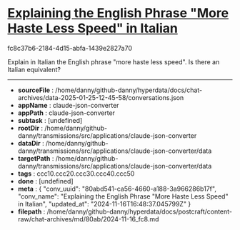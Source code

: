 # [Explaining the English Phrase "More Haste Less Speed" in Italian](https://claude.ai/chat/80abd541-ca56-4660-a188-3a966286b17f)

fc8c37b6-2184-4d15-abfa-1439e2827a70

Explain in Italian the English phrase "more haste less speed". Is there an Italian equivalent?

---

* **sourceFile** : /home/danny/github-danny/hyperdata/docs/chat-archives/data-2025-01-25-12-45-58/conversations.json
* **appName** : claude-json-converter
* **appPath** : claude-json-converter
* **subtask** : [undefined]
* **rootDir** : /home/danny/github-danny/transmissions/src/applications/claude-json-converter
* **dataDir** : /home/danny/github-danny/transmissions/src/applications/claude-json-converter/data
* **targetPath** : /home/danny/github-danny/transmissions/src/applications/claude-json-converter/data
* **tags** : ccc10.ccc20.ccc30.ccc40.ccc50
* **done** : [undefined]
* **meta** : {
  "conv_uuid": "80abd541-ca56-4660-a188-3a966286b17f",
  "conv_name": "Explaining the English Phrase \"More Haste Less Speed\" in Italian",
  "updated_at": "2024-11-16T16:48:37.045799Z"
}
* **filepath** : /home/danny/github-danny/hyperdata/docs/postcraft/content-raw/chat-archives/md/80ab/2024-11-16_fc8.md